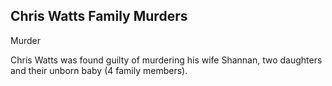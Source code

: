 ## Chris Watts Family Murders

Murder

Chris Watts was found guilty of murdering his wife Shannan, two daughters and their unborn baby (4 family members).
